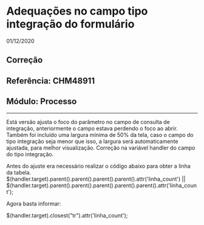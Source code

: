# Adequações no campo tipo integração do formulário
01/12/2020
## Correção
## Referência: CHM48911
## Módulo: Processo
***

Está versão ajusta o foco do parâmetro no campo de consulta de integração, anteriormente o campo estava perdendo o foco ao abrir.
Também foi incluído uma largura mínima de 50% da tela, caso o campo do tipo integração seja menor que isso, a largura será automaticamente ajustada, para melhor visualização.
Correção na variável handler do campo do tipo integração.

Antes do ajuste era necessário realizar o código abaixo para obter a linha da tabela.
$(handler.target).parent().parent().parent().parent().attr('linha_count') || $(handler.target).parent().parent().parent().parent().parent().attr('linha_count');

Agora basta informar:

$(handler.target).closest("tr").attr('linha_count');